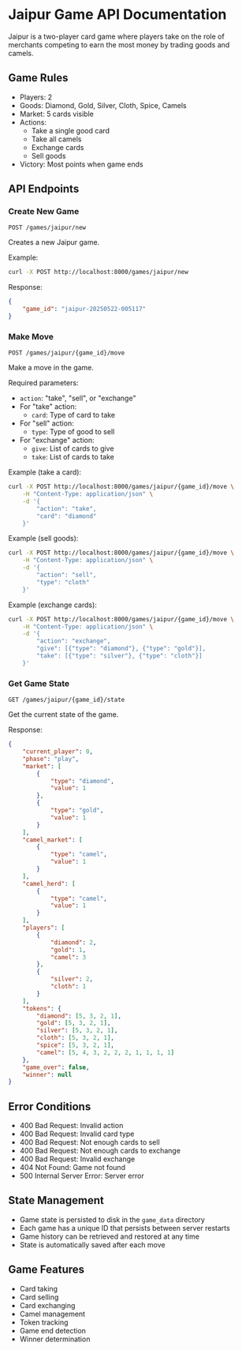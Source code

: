 # Jaipur Game API Documentation

Jaipur is a two-player card game where players take on the role of merchants competing to earn the most money by trading goods and camels.

## Game Rules

- Players: 2
- Goods: Diamond, Gold, Silver, Cloth, Spice, Camels
- Market: 5 cards visible
- Actions:
  - Take a single good card
  - Take all camels
  - Exchange cards
  - Sell goods
- Victory: Most points when game ends

## API Endpoints

### Create New Game
```http
POST /games/jaipur/new
```

Creates a new Jaipur game.

Example:
```bash
curl -X POST http://localhost:8000/games/jaipur/new
```

Response:
```json
{
    "game_id": "jaipur-20250522-005117"
}
```

### Make Move
```http
POST /games/jaipur/{game_id}/move
```

Make a move in the game.

Required parameters:
- `action`: "take", "sell", or "exchange"
- For "take" action:
  - `card`: Type of card to take
- For "sell" action:
  - `type`: Type of good to sell
- For "exchange" action:
  - `give`: List of cards to give
  - `take`: List of cards to take

Example (take a card):
```bash
curl -X POST http://localhost:8000/games/jaipur/{game_id}/move \
    -H "Content-Type: application/json" \
    -d '{
        "action": "take",
        "card": "diamond"
    }'
```

Example (sell goods):
```bash
curl -X POST http://localhost:8000/games/jaipur/{game_id}/move \
    -H "Content-Type: application/json" \
    -d '{
        "action": "sell",
        "type": "cloth"
    }'
```

Example (exchange cards):
```bash
curl -X POST http://localhost:8000/games/jaipur/{game_id}/move \
    -H "Content-Type: application/json" \
    -d '{
        "action": "exchange",
        "give": [{"type": "diamond"}, {"type": "gold"}],
        "take": [{"type": "silver"}, {"type": "cloth"}]
    }'
```

### Get Game State
```http
GET /games/jaipur/{game_id}/state
```

Get the current state of the game.

Response:
```json
{
    "current_player": 0,
    "phase": "play",
    "market": [
        {
            "type": "diamond",
            "value": 1
        },
        {
            "type": "gold",
            "value": 1
        }
    ],
    "camel_market": [
        {
            "type": "camel",
            "value": 1
        }
    ],
    "camel_herd": [
        {
            "type": "camel",
            "value": 1
        }
    ],
    "players": [
        {
            "diamond": 2,
            "gold": 1,
            "camel": 3
        },
        {
            "silver": 2,
            "cloth": 1
        }
    ],
    "tokens": {
        "diamond": [5, 3, 2, 1],
        "gold": [5, 3, 2, 1],
        "silver": [5, 3, 2, 1],
        "cloth": [5, 3, 2, 1],
        "spice": [5, 3, 2, 1],
        "camel": [5, 4, 3, 2, 2, 2, 1, 1, 1, 1]
    },
    "game_over": false,
    "winner": null
}
```

## Error Conditions

- 400 Bad Request: Invalid action
- 400 Bad Request: Invalid card type
- 400 Bad Request: Not enough cards to sell
- 400 Bad Request: Not enough cards to exchange
- 400 Bad Request: Invalid exchange
- 404 Not Found: Game not found
- 500 Internal Server Error: Server error

## State Management

- Game state is persisted to disk in the `game_data` directory
- Each game has a unique ID that persists between server restarts
- Game history can be retrieved and restored at any time
- State is automatically saved after each move

## Game Features

- Card taking
- Card selling
- Card exchanging
- Camel management
- Token tracking
- Game end detection
- Winner determination
